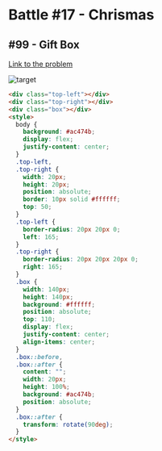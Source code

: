 # Battle #17 - Chrismas

## #99 - Gift Box

[Link to the problem](https://cssbattle.dev/play/99)

![target](https://cssbattle.dev/targets/99.png)

```html
<div class="top-left"></div>
<div class="top-right"></div>
<div class="box"></div>
<style>
  body {
    background: #ac474b;
    display: flex;
    justify-content: center;
  }
  .top-left,
  .top-right {
    width: 20px;
    height: 20px;
    position: absolute;
    border: 10px solid #ffffff;
    top: 50;
  }
  .top-left {
    border-radius: 20px 20px 0;
    left: 165;
  }
  .top-right {
    border-radius: 20px 20px 20px 0;
    right: 165;
  }
  .box {
    width: 140px;
    height: 140px;
    background: #ffffff;
    position: absolute;
    top: 110;
    display: flex;
    justify-content: center;
    align-items: center;
  }
  .box::before,
  .box::after {
    content: "";
    width: 20px;
    height: 100%;
    background: #ac474b;
    position: absolute;
  }
  .box::after {
    transform: rotate(90deg);
  }
</style>
```
